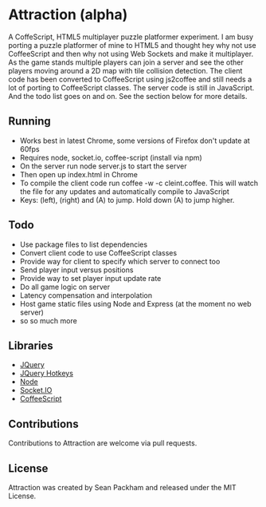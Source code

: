 Attraction (alpha)
=====

A CoffeScript, HTML5 multiplayer puzzle platformer experiment. I am busy porting a puzzle platformer of mine to HTML5 and thought hey why not use CoffeeScript and then why not using Web Sockets and make it multiplayer. As the game stands multiple players can join a server and see the other players moving around a 2D map with tile collision detection. The client code has been converted to CoffeeScript using js2coffee and still needs a lot of porting to CoffeeScript classes. The server code is still in JavaScript. And the todo list goes on and on. See the section below for more details.

Running
-----

- Works best in latest Chrome, some versions of Firefox don't update at 60fps
- Requires node, socket.io, coffee-script (install via npm)
- On the server run node server.js to start the server
- Then open up index.html in Chrome
- To compile the client code run coffee -w -c cleint.coffee. This will watch the file for any updates and automatically compile to JavaScript
- Keys: (left), (right) and (A) to jump. Hold down (A) to jump higher. 

Todo
-----

- Use package files to list dependencies
- Convert client code to use CoffeeScript classes
- Provide way for client to specify which server to connect too
- Send player input versus positions
- Provide way to set player input update rate
- Do all game logic on server
- Latency compensation and interpolation
- Host game static files using Node and Express (at the moment no web server)
- so so much more

Libraries
-----

- [JQuery](https://github.com/jquery/jquery)
- [JQuery Hotkeys](https://github.com/tzuryby/jquery.hotkeys)
- [Node](https://github.com/joyent/node)
- [Socket.IO](https://github.com/LearnBoost/socket.io)
- [CoffeeScript](https://github.com/jashkenas/coffee-script)

Contributions
-----

Contributions to Attraction are welcome via pull requests.

License
-----

Attraction was created by Sean Packham and released under the MIT License.
